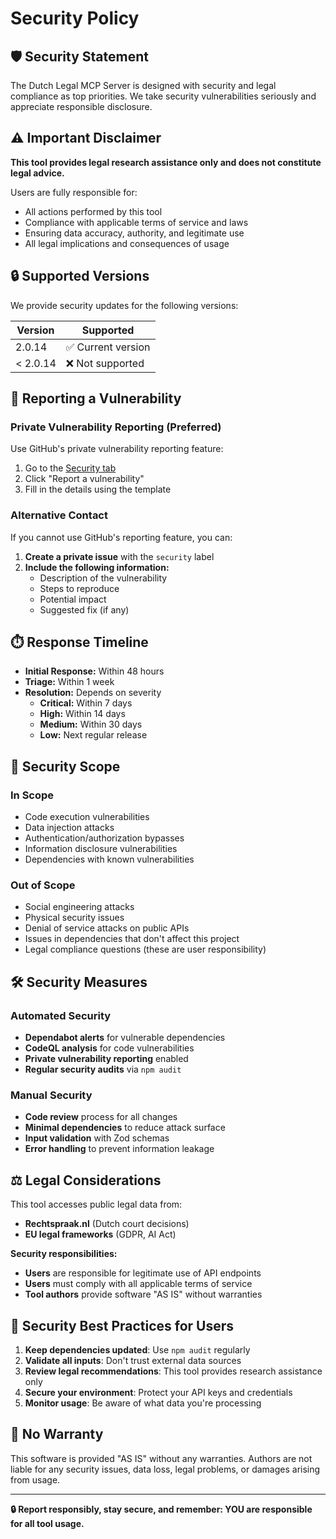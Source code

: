 # Security Policy

## 🛡️ Security Statement

The Dutch Legal MCP Server is designed with security and legal compliance as top priorities. We take security vulnerabilities seriously and appreciate responsible disclosure.

## ⚠️ Important Disclaimer

**This tool provides legal research assistance only and does not constitute legal advice.**

Users are fully responsible for:
- All actions performed by this tool
- Compliance with applicable terms of service and laws
- Ensuring data accuracy, authority, and legitimate use
- All legal implications and consequences of usage

## 🔒 Supported Versions

We provide security updates for the following versions:

| Version | Supported          |
| ------- | ------------------ |
| 2.0.14  | ✅ Current version |
| < 2.0.14| ❌ Not supported   |

## 🚨 Reporting a Vulnerability

### Private Vulnerability Reporting (Preferred)

Use GitHub's private vulnerability reporting feature:

1. Go to the [Security tab](https://github.com/mediazone/dutch-legal-mcp/security)
2. Click "Report a vulnerability"
3. Fill in the details using the template

### Alternative Contact

If you cannot use GitHub's reporting feature, you can:

1. **Create a private issue** with the `security` label
2. **Include the following information:**
   - Description of the vulnerability
   - Steps to reproduce
   - Potential impact
   - Suggested fix (if any)

## ⏱️ Response Timeline

- **Initial Response:** Within 48 hours
- **Triage:** Within 1 week
- **Resolution:** Depends on severity
  - **Critical:** Within 7 days
  - **High:** Within 14 days
  - **Medium:** Within 30 days
  - **Low:** Next regular release

## 🎯 Security Scope

### In Scope
- Code execution vulnerabilities
- Data injection attacks
- Authentication/authorization bypasses
- Information disclosure vulnerabilities
- Dependencies with known vulnerabilities

### Out of Scope
- Social engineering attacks
- Physical security issues
- Denial of service attacks on public APIs
- Issues in dependencies that don't affect this project
- Legal compliance questions (these are user responsibility)

## 🛠️ Security Measures

### Automated Security
- **Dependabot alerts** for vulnerable dependencies
- **CodeQL analysis** for code vulnerabilities
- **Private vulnerability reporting** enabled
- **Regular security audits** via `npm audit`

### Manual Security
- **Code review** process for all changes
- **Minimal dependencies** to reduce attack surface
- **Input validation** with Zod schemas
- **Error handling** to prevent information leakage

## ⚖️ Legal Considerations

This tool accesses public legal data from:
- **Rechtspraak.nl** (Dutch court decisions)
- **EU legal frameworks** (GDPR, AI Act)

**Security responsibilities:**
- **Users** are responsible for legitimate use of API endpoints
- **Users** must comply with all applicable terms of service
- **Tool authors** provide software "AS IS" without warranties

## 📝 Security Best Practices for Users

1. **Keep dependencies updated**: Use `npm audit` regularly
2. **Validate all inputs**: Don't trust external data sources
3. **Review legal recommendations**: This tool provides research assistance only
4. **Secure your environment**: Protect your API keys and credentials
5. **Monitor usage**: Be aware of what data you're processing

## 🚫 No Warranty

This software is provided "AS IS" without any warranties. Authors are not liable for any security issues, data loss, legal problems, or damages arising from usage.

---

**🔒 Report responsibly, stay secure, and remember: YOU are responsible for all tool usage.**